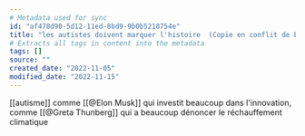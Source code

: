 ```yaml
---
# Metadata used for sync
id: "af478d90-5d12-11ed-8bd9-9b0b5218754e"
title: "les autistes doivent marquer l'histoire  (Copie en conflit de LAPTOP-TINDR5I0 2022-11-15)"
# Extracts all tags in content into the metadata
tags: []
source: ""
created_date: "2022-11-05"
modified_date: "2022-11-15"
---
```

[[autisme]]
comme [[@Elon Musk]] qui investit beaucoup dans l'innovation, comme [[@Greta Thunberg]] qui a beaucoup dénoncer le réchauffement climatique 